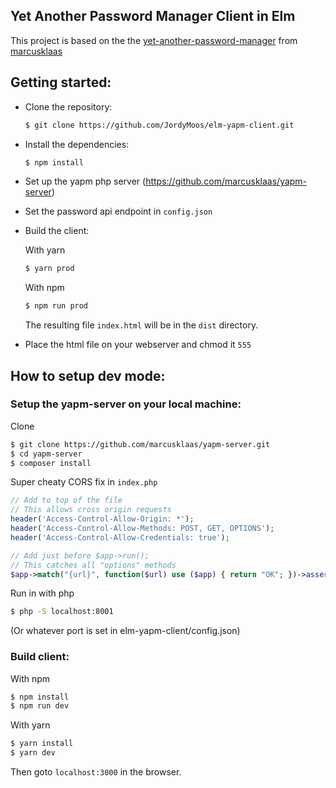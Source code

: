 Yet Another Password Manager Client in Elm
------------------------------------------

This project is based on the the [yet-another-password-manager] from [marcusklaas]

[yet-another-password-manager]: https://github.com/marcusklaas/yapm-client
[marcusklaas]: https://github.com/marcusklaas

## Getting started:

- Clone the repository:
  ```sh
  $ git clone https://github.com/JordyMoos/elm-yapm-client.git
  ```
- Install the dependencies:
  ```sh
  $ npm install
  ```
- Set up the yapm php server (https://github.com/marcusklaas/yapm-server)
- Set the password api endpoint in `config.json`
- Build the client:

  With yarn

  ```sh
  $ yarn prod
  ```

  With npm

  ```sh
  $ npm run prod
  ```

  The resulting file `index.html` will be in the `dist` directory.
- Place the html file on your webserver and chmod it `555`

## How to setup dev mode:

### Setup the yapm-server on your local machine:

Clone
```sh
$ git clone https://github.com/marcusklaas/yapm-server.git
$ cd yapm-server
$ composer install
```

Super cheaty CORS fix in `index.php`
```php
// Add to top of the file
// This allows cross origin requests
header('Access-Control-Allow-Origin: *');
header('Access-Control-Allow-Methods: POST, GET, OPTIONS');
header('Access-Control-Allow-Credentials: true');

// Add just before $app->run();
// This catches all "options" methods
$app->match("{url}", function($url) use ($app) { return "OK"; })->assert('url', '.*')->method("OPTIONS");
```

Run in with php
```sh
$ php -S localhost:8001
```
(Or whatever port is set in elm-yapm-client/config.json)

### Build client:

With npm

```sh
$ npm install
$ npm run dev
```

With yarn
```sh
$ yarn install
$ yarn dev
 ```

Then goto `localhost:3000` in the browser.
